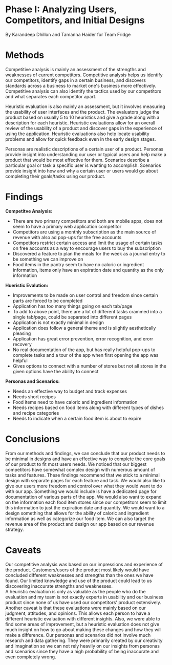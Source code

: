 # Phase I: Analyzing Users, Competitors, and Initial Designs


By Karandeep Dhillon and Tamanna Haider for Team Fridge


# Methods

Competitive analysis is mainly an assessment of the strengths and weaknesses of current competitors. Competitive analysis helps us identify our competitors, identify gaps in a certain business, and discovers standards across a business to market one's business more effectively. Competitive analysis can also identify the tactics used by our competitors and what separates each competitor apart. 

Heuristic evaluation is also mainly an assessment, but it involves measuring the usability of user interfaces and the product. The evaluators judge the product based on usually 5 to 10 heuristics and give a grade along with a description for each heuristic. Heuristic evaluations allow for an overall review of the usability of a product and discover gaps in the experience of using the application. Heuristic evaluations also help locate usability problems and allow for quick feedback even in the early design stages. 

Personas are realistic descriptions of a certain user of a product. Personas provide insight into understanding our user or typical users and help make a product that would be most effective for them. Scenarios describe a particular goal or task a specific user is wanting to accomplish. Scenarios provide insight into how and why a certain user or users would go about completing their goals/tasks using our product. 

# Findings
  **Competitve Analysis:**
*   There are two primary competitors and both are mobile apps, does not seem to have a primary web application competitor
*   Competitors are using a monthly subscription as the main source of revenue with also ad pop-ups for the free accounts
*   Competitors restrict certain access and limit the usage of certain tasks on free accounts as a way to encourage users to buy the subscription
*   Discovered a feature to plan the meals for the week as a journal entry to be something we can improve on 
*   Food items in the pantry seem to have no caloric or ingredient information, items only have an expiration date and quantity as the only information 

  **Hueristic Evalution:**
*   Improvements to be made on user control and freedom since certain parts are forced to be completed 
*   Application has too many things going on each tab/page 
*   To add to above point, there are a lot of different tasks crammed into a single tab/page, could be separated into different pages 
*   Application is not exactly minimal in design 
*   Application does follow a general theme and is slightly aesthetically pleasing
*   Application has great error prevention, error recognition, and erorr recovery
*   No real documentation of the app, but has really helpful pop-ups to complete tasks and a tour of the app when first opening the app was helpful
*   Gives options to connect with a number of stores but not all stores in the given options have the ability to connect 

  **Personas and Scenarios:**
*   Needs an effective way to budget and track expenses
*   Needs short recipes 
*   Food items need to have caloric and ingredient information
*   Needs recipes based on food items along with different types of dishes and recipe categories
*   Needs to indicate when a certain food item is about to expire


# Conclusions
 From our methods and findings, we can conclude that our product needs to be minimal in designs and have an effective way to complete the core goals of our product to fit most users needs. We noticed that our biggest competitors have somewhat complex design with numerous amount of tasks and features. These findings recommend that we stick to a minimal design with separate pages for each feature and task. We would also like to give our users more freedom and control over what they would want to do with our app. Something we would include is have a dedicated page for documentation of various parts of the app. We would also want to expand on the information each food item stores since our competitors seem to limit this information to just the expiration date and quantity. We would want to a design something that allows for the ability of caloric and ingredient information as well as categorize our food item. We can also target the revenue area of the product and design our app based on our revenue strategy. 
 

# Caveats
  Our competitive analysis was based on our impressions and experience of the product. Customers/users of the product most likely would have concluded different weaknesses and strengths than the ones we have found. Our limited knowledge and use of the product could lead to us discovering inaccurate strengths and weaknesses.  
  A heuristic evaluation is only as valuable as the people who do the evaluation and my team is not exactly experts in usability and our business product since none of us have used our competitors' product extensively. Another caveat is that these evaluations were mainly based on our judgment, attitudes, and opinions. This allows each person to have a different heuristic evaluation with different insights. Also, we were able to find some areas of improvement, but a heuristic evaluation does not give much insight on how to go about making these changes and how they will make a difference. 
  Our personas and scenarios did not involve much research and data gathering. They were primarily created by our creativity and imagination so we can not rely heavily on our insights from personas and scenarios since they have a high probability of being inaccurate and even completely wrong. 
